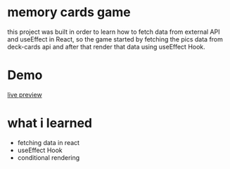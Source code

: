 # memory cards game
this project was built in order to learn how to fetch data from external API and useEffect in React, so the game started by fetching the pics data from deck-cards api and after that render that data using useEffect Hook.

# Demo
[live preview](https://alyhusseinn.github.io/Memory-game/)

# what i learned
- fetching data in react
- useEffect Hook
- conditional rendering

